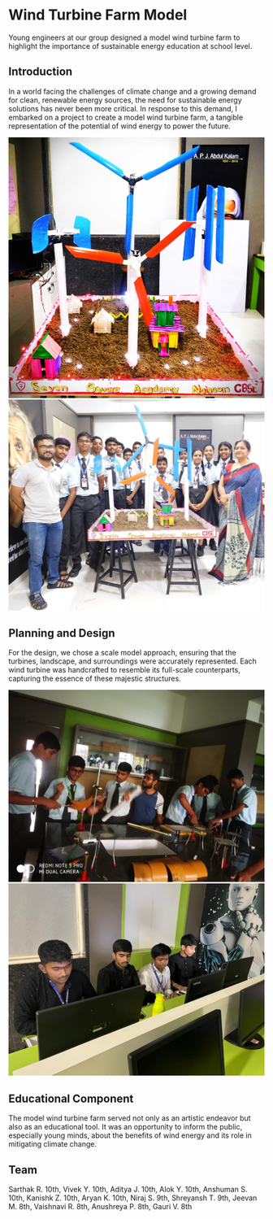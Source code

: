 # Wind Turbine Farm Model

Young engineers at our group designed a model wind turbine farm to highlight the importance of sustainable energy education at school level.

## Introduction

In a world facing the challenges of climate change and a growing demand for clean, renewable energy sources, the need for sustainable energy solutions has never been more critical. In response to this demand, I embarked on a project to create a model wind turbine farm, a tangible representation of the potential of wind energy to power the future.

![turbine](assets/images/turbine.jpg/#team)
![turbine](assets/images/team12.jpg/#team)

## Planning and Design

For the design, we chose a scale model approach, ensuring that the turbines, landscape, and surroundings were accurately represented. Each wind turbine was handcrafted to resemble its full-scale counterparts, capturing the essence of these majestic structures.

![group](assets/images/team8.jpg#teamturbine) 
![group](assets/images/team5.jpg#teamturbine)



## Educational Component

The model wind turbine farm served not only as an artistic endeavor but also as an educational tool. It was an opportunity to inform the public, especially young minds, about the benefits of wind energy and its role in mitigating climate change.

## Team
Sarthak R. 10th, Vivek Y. 10th, Aditya J. 10th, Alok Y. 10th, Anshuman S. 10th, Kanishk Z. 10th, Aryan K. 10th, Niraj S. 9th, Shreyansh T. 9th, Jeevan M. 8th, Vaishnavi R. 8th, Anushreya P. 8th, Gauri V. 8th   
